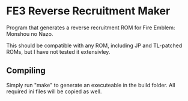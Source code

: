 # FE3 Reverse Recruitment Maker

Program that generates a reverse recruitment ROM for Fire Emblem: Monshou no Nazo.

This should be compatible with any ROM, including JP and TL-patched ROMs, but I have not tested it extensivley.

## Compiling

Simply run "make" to generate an executeable in the build folder. All required ini files will be copied as well.
